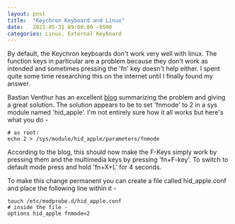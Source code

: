 ```yaml
---
layout: post
title:  "Keychron Keyboard and Linux"
date:   2021-05-31 09:00:00 -0500
categories: Linux, External Keyboard
---
```


By default, the Keychron keyboards don't work very well with linux. The function keys in particular are a problem because they don't work as intended and sometimes pressing the 'fn' key doesn't help either. I spent quite some time researching this on the internet until I finally found my answer.

Bastian Venthur has an excellent [blog](https://venthur.de/2021-04-30-keychron-c1-on-linux.html) summarizing the problem and giving a great solution. The solution appears to be to set 'fnmode' to 2 in a sys module named 'hid_apple'. I'm not entirely sure how it all works but here's what you do -

```
# as root:
echo 2 > /sys/module/hid_apple/parameters/fnmode
```

According to the blog, this should now make the F-Keys simply work by pressing them and the multimedia keys by pressing 'fn+F-key'. To switch to default mode press and hold 'fn+X+L' for 4 seconds.

To make this change permanent you can create a file called hid_apple.conf and place the following line within it -

```
touch /etc/modprobe.d/hid_apple.conf
# inside the file -
options hid_apple fnmode=2
```

